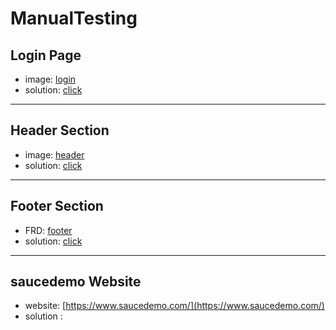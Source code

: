 # ManualTesting

## Login Page
- image: [login](https://drive.google.com/file/d/1OxI6EFxxElFmcP9KYlWBCTVbXAjymZfo/view?usp=sharing)
- solution: [click](https://docs.google.com/spreadsheets/d/1N8H9oV0r1vmja2dUGA1DA6nM3vAhQ9j6uw8YUTwv0Gw/edit?usp=sharing)

- -------------------------------------------------------------------------------------------------------------------------

## Header Section
- image: [header](https://drive.google.com/file/d/1sIU4UjHmkHBjvOXe0l5a3Ce5-HSOwUeo/view?usp=sharing)
- solution: [click](https://docs.google.com/spreadsheets/d/10fKvJn7mBJXO2SuVP6tLEW5AP6icGWHuGJjMp7dPAzs/edit?usp=sharing)

- -------------------------------------------------------------------------------------------------------------------------

## Footer Section
- FRD: [footer](https://drive.google.com/file/d/129P4dWgmbAnDWe2Qy1WOj-uMQutoOGVZ/view?usp=sharing)
- solution: [click](https://docs.google.com/spreadsheets/d/1S_15lHMsRaAudIIpr7wOfsoPFdpeRoMpyY_-RVKORmE/edit?usp=sharing)

- ------------------------------------------------------------------------------------------------------------------------

## saucedemo Website
- website: [https://www.saucedemo.com/](https://www.saucedemo.com/)
- solution : 
